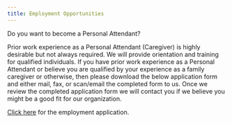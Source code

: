 ```yaml
---
title: Employment Opportunities
---
```


Do you want to become a Personal Attendant?

Prior work experience as a Personal Attendant (Caregiver) is highly desirable but not always required. We will provide orientation and training for qualified individuals.  If you have prior work experience as a Personal Attendant or believe you are qualified by your experience as a family caregiver or otherwise, then please download the below application form and either mail, fax, or scan/email the completed form to us. Once we review the completed application form we will contact you if we believe you might be a good fit for our organization.

[Click here](/files/HomeCare-Job-Application.doc) for the employment application.

